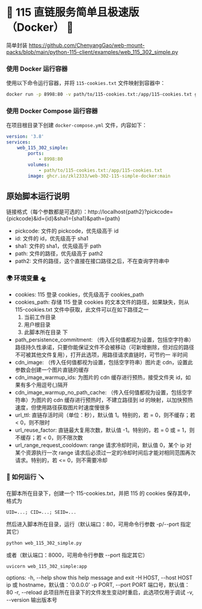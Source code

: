 # 🚀 115 直链服务简单且极速版（Docker） 🍳

简单封装 https://github.com/ChenyangGao/web-mount-packs/blob/main/python-115-client/examples/web_115_302_simple.py

### 使用 Docker 运行容器

使用以下命令运行容器，并将 `115-cookies.txt` 文件映射到容器中：

```sh
docker run -p 8998:80 -v path/to/115-cookies.txt:/app/115-cookies.txt ghcr.io/zkl2333/web-302-115-simple-docker:main
```

### 使用 Docker Compose 运行容器

在项目根目录下创建 `docker-compose.yml` 文件，内容如下：

```yaml
version: '3.8'
services:
    web_115_302_simple:
        ports:
            - 8998:80
        volumes:
            - path/to/115-cookies.txt:/app/115-cookies.txt
        image: ghcr.io/zkl2333/web-302-115-simple-docker:main
```


## 原始脚本运行说明

链接格式（每个参数都是可选的）：http://localhost{path2}?pickcode={pickcode}&id={id}&sha1={sha1}&path={path}

- pickcode: 文件的 pickcode，优先级高于 id
- id: 文件的 id，优先级高于 sha1
- sha1: 文件的 sha1，优先级高于 path
- path: 文件的路径，优先级高于 path2
- path2: 文件的路径，这个直接在接口路径之后，不在查询字符串中

### 🌍 环境变量 🛸

- cookies: 115 登录 cookies，优先级高于 cookies_path
- cookies_path: 存储 115 登录 cookies 的文本文件的路径，如果缺失，则从 115-cookies.txt 文件中获取，此文件可以在如下路径之一
    1. 当前工作目录
    2. 用户根目录
    3. 此脚本所在目录 下
- path_persistence_commitment: （传入任何值都视为设置，包括空字符串）路径持久性承诺，只要你能保证文件不会被移动（可新增删除，但对应的路径不可被其他文件复用），打开此选项，用路径请求直链时，可节约一
半时间
- cdn_image: （传入任何值都视为设置，包括空字符串）图片走 cdn，设置此参数会创建一个图片直链的缓存
- cdn_image_warmup_ids: 为图片的 cdn 缓存进行预热，接受文件夹 id，如果有多个用逗号(,)隔开
- cdn_image_warmup_no_path_cache: （传入任何值都视为设置，包括空字符串）为图片的 cdn 缓存进行预热时，不建立路径到 id 的映射，以加快预热速度，但使用路径获取图片时速度慢很多
- url_ttl: 直链存活时间（单位：秒），默认值 1。特别的，若 = 0，则不缓存；若 < 0，则不限时
- url_reuse_factor: 直链最大复用次数，默认值 -1。特别的，若 = 0 或 = 1，则不缓存；若 < 0，则不限次数
- url_range_request_cooldown: range 请求冷却时间，默认值 0，某个 ip 对某个资源执行一次 range 请求后必须过一定的冷却时间后才能对相同范围再次请求。特别的，若 <= 0，则不需要冷却

### 🔨 如何运行 🪛

在脚本所在目录下，创建一个 115-cookies.txt，并把 115 的 cookies 保存其中，格式为

    UID=...; CID=...; SEID=...

然后进入脚本所在目录，运行（默认端口：80，可用命令行参数 -p/--port 指定其它）

    python web_115_302_simple.py

或者（默认端口：8000，可用命令行参数 --port 指定其它）

    uvicorn web_115_302_simple:app

options:
  -h, --help            show this help message and exit
  -H HOST, --host HOST  ip 或 hostname，默认值：'0.0.0.0'
  -p PORT, --port PORT  端口号，默认值：80
  -r, --reload          此项目所在目录下的文件发生变动时重启，此选项仅用于调试
  -v, --version         输出版本号